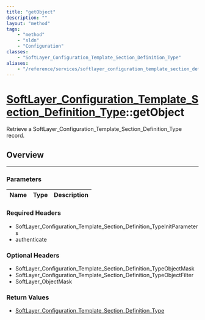 ```yaml
---
title: "getObject"
description: ""
layout: "method"
tags:
    - "method"
    - "sldn"
    - "Configuration"
classes:
    - "SoftLayer_Configuration_Template_Section_Definition_Type"
aliases:
    - "/reference/services/softlayer_configuration_template_section_definition_type/getObject"
---
```

# [SoftLayer_Configuration_Template_Section_Definition_Type](/reference/services/SoftLayer_Configuration_Template_Section_Definition_Type)::getObject


Retrieve a SoftLayer_Configuration_Template_Section_Definition_Type record.


## Overview 


-----

### Parameters 
|Name | Type | Description |
| --- | --- | --- |


### Required Headers
* SoftLayer_Configuration_Template_Section_Definition_TypeInitParameters
* authenticate


### Optional Headers
* SoftLayer_Configuration_Template_Section_Definition_TypeObjectMask
* SoftLayer_Configuration_Template_Section_Definition_TypeObjectFilter
* SoftLayer_ObjectMask

### Return Values
* <a href='/reference/datatypes/SoftLayer_Configuration_Template_Section_Definition_Type'>SoftLayer_Configuration_Template_Section_Definition_Type </a>




